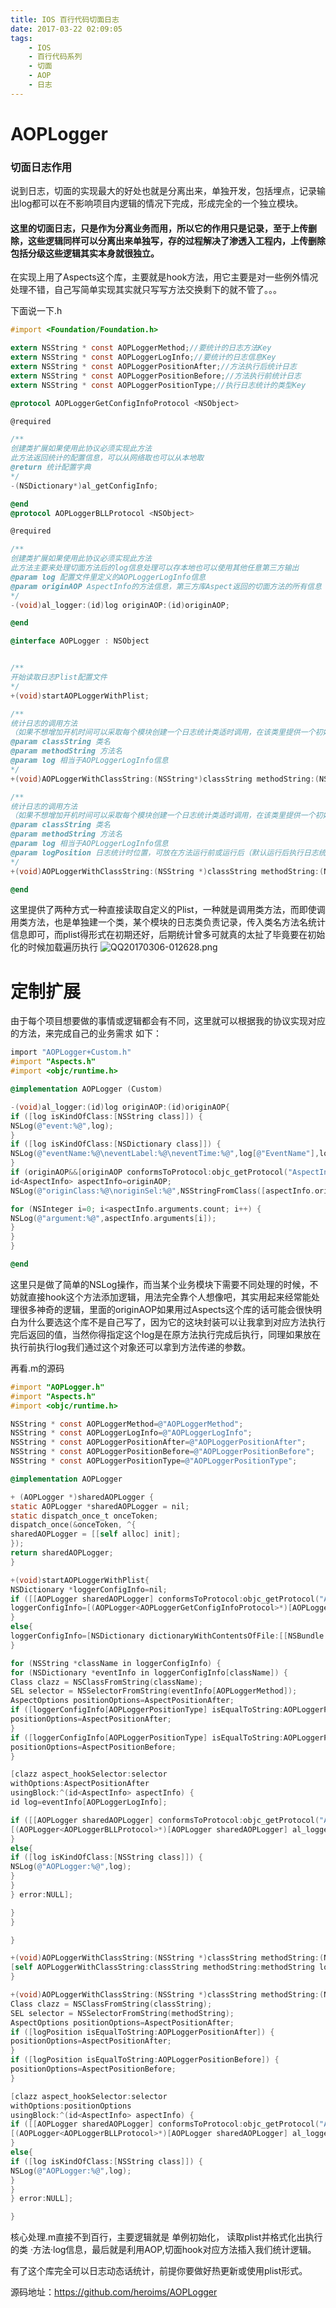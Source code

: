 ```yaml
---
title: IOS 百行代码切面日志
date: 2017-03-22 02:09:05
tags:
    - IOS
    - 百行代码系列
    - 切面
    - AOP
    - 日志
---
```


# AOPLogger
### 切面日志作用
说到日志，切面的实现最大的好处也就是分离出来，单独开发，包括埋点，记录输出log都可以在不影响项目内逻辑的情况下完成，形成完全的一个独立模块。
#### 这里的切面日志，只是作为分离业务而用，所以它的作用只是记录，至于上传删除，这些逻辑同样可以分离出来单独写，存的过程解决了渗透入工程内，上传删除包括分级这些逻辑其实本身就很独立。


在实现上用了Aspects这个库，主要就是hook方法，用它主要是对一些例外情况处理不错，自己写简单实现其实就只写写方法交换剩下的就不管了。。。

下面说一下.h
```Objective-C
#import <Foundation/Foundation.h>

extern NSString * const AOPLoggerMethod;//要统计的日志方法Key
extern NSString * const AOPLoggerLogInfo;//要统计的日志信息Key
extern NSString * const AOPLoggerPositionAfter;//方法执行后统计日志
extern NSString * const AOPLoggerPositionBefore;//方法执行前统计日志
extern NSString * const AOPLoggerPositionType;//执行日志统计的类型Key

@protocol AOPLoggerGetConfigInfoProtocol <NSObject>

@required

/**
创建类扩展如果使用此协议必须实现此方法
此方法返回统计的配置信息，可以从网络取也可以从本地取
@return 统计配置字典
*/
-(NSDictionary*)al_getConfigInfo;

@end
@protocol AOPLoggerBLLProtocol <NSObject>

@required

/**
创建类扩展如果使用此协议必须实现此方法
此方法主要来处理切面方法后的log信息处理可以存本地也可以使用其他任意第三方输出
@param log 配置文件里定义的AOPLoggerLogInfo信息
@param originAOP AspectInfo的方法信息，第三方库Aspect返回的切面方法的所有信息
*/
-(void)al_logger:(id)log originAOP:(id)originAOP;

@end

@interface AOPLogger : NSObject


/**
开始读取日志Plist配置文件
*/
+(void)startAOPLoggerWithPlist;

/**
统计日志的调用方法
（如果不想增加开机时间可以采取每个模块创建一个日志统计类适时调用，在该类里提供一个初始化方法，内部调用此即可）
@param classString 类名
@param methodString 方法名
@param log 相当于AOPLoggerLogInfo信息
*/
+(void)AOPLoggerWithClassString:(NSString*)classString methodString:(NSString*)methodString log:(id)log;

/**
统计日志的调用方法
（如果不想增加开机时间可以采取每个模块创建一个日志统计类适时调用，在该类里提供一个初始化方法，内部调用此即可）
@param classString 类名
@param methodString 方法名
@param log 相当于AOPLoggerLogInfo信息
@param logPosition 日志统计时位置，可放在方法运行前或运行后（默认运行后执行日志统计）
*/
+(void)AOPLoggerWithClassString:(NSString *)classString methodString:(NSString *)methodString log:(id)log logPosition:(NSString*)logPosition;

@end
```
<!-- more -->
这里提供了两种方式一种直接读取自定义的Plist，一种就是调用类方法，而即使调用类方法，也是单独建一个类，某个模块的日志类负责记录，传入类名方法名统计信息即可，而plist得形式在初期还好，后期统计曾多可就真的太扯了毕竟要在初始化的时候加载遍历执行
![QQ20170306-012628.png](/assets/blogImage/3994053-46f6bef1c87511f6.png)
# 定制扩展
由于每个项目想要做的事情或逻辑都会有不同，这里就可以根据我的协议实现对应的方法，来完成自己的业务需求
如下：
```Objective-C
import "AOPLogger+Custom.h"
#import "Aspects.h"
#import <objc/runtime.h>

@implementation AOPLogger (Custom)

-(void)al_logger:(id)log originAOP:(id)originAOP{
if ([log isKindOfClass:[NSString class]]) {
NSLog(@"event:%@",log);
}
if ([log isKindOfClass:[NSDictionary class]]) {
NSLog(@"eventName:%@\neventLabel:%@\neventTime:%@",log[@"EventName"],log[@"EventLabel"],[log[@"EventTime"] boolValue]?[NSDate date]:@"不用获取");
}
if (originAOP&&[originAOP conformsToProtocol:objc_getProtocol("AspectInfo")]) {
id<AspectInfo> aspectInfo=originAOP;
NSLog(@"originClass:%@\noriginSel:%@",NSStringFromClass([aspectInfo.originalInvocation.target class]),NSStringFromSelector(aspectInfo.originalInvocation.selector));

for (NSInteger i=0; i<aspectInfo.arguments.count; i++) {
NSLog(@"argument:%@",aspectInfo.arguments[i]);
}
}
}

@end
```
这里只是做了简单的NSLog操作，而当某个业务模块下需要不同处理的时候，不妨就直接hook这个方法添加逻辑，用法完全靠个人想像吧，其实用起来经常能处理很多神奇的逻辑，里面的originAOP如果用过Aspects这个库的话可能会很快明白为什么要选这个库不是自己写了，因为它的这块封装可以让我拿到对应方法执行完后返回的值，当然你得指定这个log是在原方法执行完成后执行，同理如果放在执行前执行log我们通过这个对象还可以拿到方法传递的参数。

再看.m的源码
```Objective-C
#import "AOPLogger.h"
#import "Aspects.h"
#import <objc/runtime.h>

NSString * const AOPLoggerMethod=@"AOPLoggerMethod";
NSString * const AOPLoggerLogInfo=@"AOPLoggerLogInfo";
NSString * const AOPLoggerPositionAfter=@"AOPLoggerPositionAfter";
NSString * const AOPLoggerPositionBefore=@"AOPLoggerPositionBefore";
NSString * const AOPLoggerPositionType=@"AOPLoggerPositionType";

@implementation AOPLogger

+ (AOPLogger *)sharedAOPLogger {
static AOPLogger *sharedAOPLogger = nil;
static dispatch_once_t onceToken;
dispatch_once(&onceToken, ^{
sharedAOPLogger = [[self alloc] init];
});
return sharedAOPLogger;
}

+(void)startAOPLoggerWithPlist{
NSDictionary *loggerConfigInfo=nil;
if ([[AOPLogger sharedAOPLogger] conformsToProtocol:objc_getProtocol("AOPLoggerGetConfigInfoProtocol")]) {
loggerConfigInfo=[(AOPLogger<AOPLoggerGetConfigInfoProtocol>*)[AOPLogger sharedAOPLogger] al_getConfigInfo];
}
else{
loggerConfigInfo=[NSDictionary dictionaryWithContentsOfFile:[[NSBundle mainBundle] pathForResource:@"AOPLoggerConfig" ofType:@"plist"]];
}

for (NSString *className in loggerConfigInfo) {
for (NSDictionary *eventInfo in loggerConfigInfo[className]) {
Class clazz = NSClassFromString(className);
SEL selector = NSSelectorFromString(eventInfo[AOPLoggerMethod]);
AspectOptions positionOptions=AspectPositionAfter;
if ([loggerConfigInfo[AOPLoggerPositionType] isEqualToString:AOPLoggerPositionAfter]) {
positionOptions=AspectPositionAfter;
}
if ([loggerConfigInfo[AOPLoggerPositionType] isEqualToString:AOPLoggerPositionBefore]) {
positionOptions=AspectPositionBefore;
}

[clazz aspect_hookSelector:selector
withOptions:AspectPositionAfter
usingBlock:^(id<AspectInfo> aspectInfo) {
id log=eventInfo[AOPLoggerLogInfo];

if ([[AOPLogger sharedAOPLogger] conformsToProtocol:objc_getProtocol("AOPLoggerBLLProtocol")]) {
[(AOPLogger<AOPLoggerBLLProtocol>*)[AOPLogger sharedAOPLogger] al_logger:log originAOP:aspectInfo];
}
else{
if ([log isKindOfClass:[NSString class]]) {
NSLog(@"AOPLogger:%@",log);
}
}
} error:NULL];

}
}

}

+(void)AOPLoggerWithClassString:(NSString *)classString methodString:(NSString *)methodString log:(id)log{
[self AOPLoggerWithClassString:classString methodString:methodString log:log logPosition:nil];
}

+(void)AOPLoggerWithClassString:(NSString *)classString methodString:(NSString *)methodString log:(id)log logPosition:(NSString*)logPosition{
Class clazz = NSClassFromString(classString);
SEL selector = NSSelectorFromString(methodString);
AspectOptions positionOptions=AspectPositionAfter;
if ([logPosition isEqualToString:AOPLoggerPositionAfter]) {
positionOptions=AspectPositionAfter;
}
if ([logPosition isEqualToString:AOPLoggerPositionBefore]) {
positionOptions=AspectPositionBefore;
}

[clazz aspect_hookSelector:selector
withOptions:positionOptions
usingBlock:^(id<AspectInfo> aspectInfo) {
if ([[AOPLogger sharedAOPLogger] conformsToProtocol:objc_getProtocol("AOPLoggerBLLProtocol")]) {
[(AOPLogger<AOPLoggerBLLProtocol>*)[AOPLogger sharedAOPLogger] al_logger:log originAOP:aspectInfo];
}
else{
if ([log isKindOfClass:[NSString class]]) {
NSLog(@"AOPLogger:%@",log);
}
}
} error:NULL];

}
```
核心处理.m直接不到百行，主要逻辑就是 单例初始化， 读取plist并格式化出执行的类 ·方法·log信息，最后就是利用AOP,切面hook对应方法插入我们统计逻辑。

有了这个库完全可以日志动态话统计，前提你要做好热更新或使用plist形式。

源码地址：https://github.com/heroims/AOPLogger

